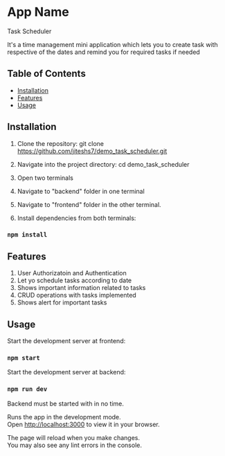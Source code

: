 # App Name

Task Scheduler

It's a time management mini application which lets you to create task with respective of the dates and remind you for required tasks if needed

## Table of Contents

- [Installation](#installation)
- [Features](#features)
- [Usage](#usage)

## Installation

1. Clone the repository:
   git clone https://github.com/jiteshs7/demo_task_scheduler.git

2. Navigate into the project directory:
   cd demo_task_scheduler

3. Open two terminals

4. Navigate to "backend" folder in one terminal

5. Navigate to "frontend" folder in the other terminal.

6. Install dependencies from both terminals:

### `npm install`

## Features

1. User Authorizatoin and Authentication
2. Let yo schedule tasks according to date
3. Shows important information related to tasks
4. CRUD operations with tasks implemented
5. Shows alert for important tasks

## Usage

Start the development server at frontend:

### `npm start`

Start the development server at backend:

### `npm run dev`

Backend must be started with in no time.

Runs the app in the development mode.\
Open [http://localhost:3000](http://localhost:3000) to view it in your browser.

The page will reload when you make changes.\
You may also see any lint errors in the console.
